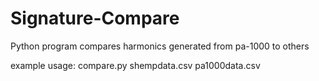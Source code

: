 Signature-Compare
=================

Python program compares harmonics generated from pa-1000 to others

example usage: compare.py shempdata.csv pa1000data.csv
